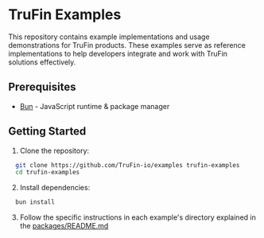 # TruFin Examples

This repository contains example implementations and usage demonstrations for TruFin products. These examples serve
as reference implementations to help developers integrate and work with TruFin solutions effectively.

## Prerequisites

- [Bun](https://bun.sh) - JavaScript runtime & package manager

## Getting Started

1. Clone the repository:

```bash
  git clone https://github.com/TruFin-io/examples trufin-examples
  cd trufin-examples
```

2. Install dependencies:

```bash
  bun install
```

3. Follow the specific instructions in each example's directory explained in the
   [packages/README.md](./packages/README.md)
